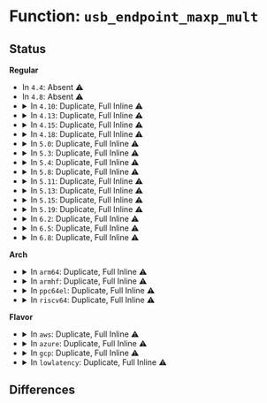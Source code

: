 # Function: <code>usb_endpoint_maxp_mult</code>

## Status
<b>Regular</b>
<ul>
<li>
In <code>4.4</code>: Absent ⚠️
</li>
<li>
In <code>4.8</code>: Absent ⚠️
</li>
<li>
<details>
<summary>In <code>4.10</code>: Duplicate, Full Inline ⚠️</summary>

**Collision:** Static Duplication

**Inline:** Full

**Transformation:** False

**Instances:**

```
In drivers/usb/core/urb.c (ffffffff8169de8d)
Location: include/uapi/linux/usb/ch9.h:646
Inline: True
```
```
In drivers/usb/core/devices.c (ffffffff816acd73)
Location: include/uapi/linux/usb/ch9.h:646
Inline: True
Inline callers:
  - drivers/usb/core/devices.c:usb_device_dump
```
```
In drivers/usb/host/ehci-hcd.c (ffffffff816c52a5)
Location: include/uapi/linux/usb/ch9.h:646
Inline: True
Inline callers:
  - drivers/usb/host/ehci-hcd.c:iso_stream_find
  - drivers/usb/host/ehci-hcd.c:qh_append_tds
```
```
In drivers/usb/host/xhci-mem.c (ffffffff816e343a)
Location: include/uapi/linux/usb/ch9.h:646
Inline: True
Inline callers:
  - drivers/usb/host/xhci-mem.c:xhci_endpoint_init
  - drivers/usb/host/xhci-mem.c:xhci_endpoint_init
```
</details>
</li>
<li>
<details>
<summary>In <code>4.13</code>: Duplicate, Full Inline ⚠️</summary>

**Collision:** Static Duplication

**Inline:** Full

**Transformation:** False

**Instances:**

```
In drivers/usb/core/urb.c (ffffffff816b2f08)
Location: include/uapi/linux/usb/ch9.h:647
Inline: True
```
```
In drivers/usb/core/devices.c (ffffffff816c1fea)
Location: include/uapi/linux/usb/ch9.h:647
Inline: True
Inline callers:
  - drivers/usb/core/devices.c:usb_device_dump
```
```
In drivers/usb/host/ehci-hcd.c (ffffffff816d9a3c)
Location: include/uapi/linux/usb/ch9.h:647
Inline: True
Inline callers:
  - drivers/usb/host/ehci-hcd.c:iso_stream_find
  - drivers/usb/host/ehci-hcd.c:qh_append_tds
```
```
In drivers/usb/host/xhci-mem.c (ffffffff816f72f3)
Location: include/uapi/linux/usb/ch9.h:647
Inline: True
Inline callers:
  - drivers/usb/host/xhci-mem.c:xhci_endpoint_init
  - drivers/usb/host/xhci-mem.c:xhci_endpoint_init
```
</details>
</li>
<li>
<details>
<summary>In <code>4.15</code>: Duplicate, Full Inline ⚠️</summary>

**Collision:** Static Duplication

**Inline:** Full

**Transformation:** False

**Instances:**

```
In drivers/usb/core/urb.c (ffffffff8171e5c4)
Location: include/uapi/linux/usb/ch9.h:652
Inline: True
```
```
In drivers/usb/core/devices.c (ffffffff8172ddba)
Location: include/uapi/linux/usb/ch9.h:652
Inline: True
Inline callers:
  - drivers/usb/core/devices.c:usb_device_dump
```
```
In drivers/usb/host/ehci-hcd.c (ffffffff8174608c)
Location: include/uapi/linux/usb/ch9.h:652
Inline: True
Inline callers:
  - drivers/usb/host/ehci-hcd.c:iso_stream_find
  - drivers/usb/host/ehci-hcd.c:qh_append_tds
```
```
In drivers/usb/host/xhci-mem.c (ffffffff81764039)
Location: include/uapi/linux/usb/ch9.h:652
Inline: True
Inline callers:
  - drivers/usb/host/xhci-mem.c:xhci_endpoint_init
  - drivers/usb/host/xhci-mem.c:xhci_endpoint_init
```
</details>
</li>
<li>
<details>
<summary>In <code>4.18</code>: Duplicate, Full Inline ⚠️</summary>

**Collision:** Static Duplication

**Inline:** Full

**Transformation:** False

**Instances:**

```
In drivers/usb/core/urb.c (ffffffff8175d21c)
Location: include/uapi/linux/usb/ch9.h:652
Inline: True
Inline callers:
  - drivers/usb/core/urb.c:usb_submit_urb
```
```
In drivers/usb/core/devices.c (ffffffff8176cc75)
Location: include/uapi/linux/usb/ch9.h:652
Inline: True
Inline callers:
  - drivers/usb/core/devices.c:usb_device_dump
```
```
In drivers/usb/host/ehci-hcd.c (ffffffff817868b8)
Location: include/uapi/linux/usb/ch9.h:652
Inline: True
Inline callers:
  - drivers/usb/host/ehci-hcd.c:iso_stream_find
  - drivers/usb/host/ehci-hcd.c:qh_append_tds
```
```
In drivers/usb/host/xhci-mem.c (ffffffff817a4274)
Location: include/uapi/linux/usb/ch9.h:652
Inline: True
Inline callers:
  - drivers/usb/host/xhci-mem.c:xhci_endpoint_init
  - drivers/usb/host/xhci-mem.c:xhci_endpoint_init
```
</details>
</li>
<li>
<details>
<summary>In <code>5.0</code>: Duplicate, Full Inline ⚠️</summary>

**Collision:** Static Duplication

**Inline:** Full

**Transformation:** False

**Instances:**

```
In drivers/usb/core/urb.c (ffffffff81781893)
Location: include/uapi/linux/usb/ch9.h:652
Inline: True
Inline callers:
  - drivers/usb/core/urb.c:usb_submit_urb
```
```
In drivers/usb/core/devices.c (ffffffff817912c5)
Location: include/uapi/linux/usb/ch9.h:652
Inline: True
Inline callers:
  - drivers/usb/core/devices.c:usb_device_dump
```
```
In drivers/usb/host/ehci-hcd.c (ffffffff817af651)
Location: include/uapi/linux/usb/ch9.h:652
Inline: True
Inline callers:
  - drivers/usb/host/ehci-hcd.c:iso_stream_find
  - drivers/usb/host/ehci-hcd.c:qh_append_tds
```
```
In drivers/usb/host/xhci-mem.c (ffffffff817ca887)
Location: include/uapi/linux/usb/ch9.h:652
Inline: True
Inline callers:
  - drivers/usb/host/xhci-mem.c:xhci_endpoint_init
  - drivers/usb/host/xhci-mem.c:xhci_endpoint_init
```
</details>
</li>
<li>
<details>
<summary>In <code>5.3</code>: Duplicate, Full Inline ⚠️</summary>

**Collision:** Static Duplication

**Inline:** Full

**Transformation:** False

**Instances:**

```
In drivers/usb/core/urb.c (ffffffff817bfd5d)
Location: include/uapi/linux/usb/ch9.h:652
Inline: True
Inline callers:
  - drivers/usb/core/urb.c:usb_submit_urb
```
```
In drivers/usb/core/devices.c (ffffffff817cf897)
Location: include/uapi/linux/usb/ch9.h:652
Inline: True
Inline callers:
  - drivers/usb/core/devices.c:usb_dump_desc
```
```
In drivers/usb/dwc2/hcd.c (ffffffff817dc5d7)
Location: include/uapi/linux/usb/ch9.h:652
Inline: True
Inline callers:
  - drivers/usb/dwc2/hcd.c:_dwc2_hcd_urb_enqueue
```
```
In drivers/usb/host/ehci-hcd.c (ffffffff817ede41)
Location: include/uapi/linux/usb/ch9.h:652
Inline: True
Inline callers:
  - drivers/usb/host/ehci-hcd.c:iso_stream_find
```
```
In drivers/usb/host/xhci-mem.c (ffffffff8180ad12)
Location: include/uapi/linux/usb/ch9.h:652
Inline: True
Inline callers:
  - drivers/usb/host/xhci-mem.c:xhci_endpoint_init
  - drivers/usb/host/xhci-mem.c:xhci_endpoint_init
```
</details>
</li>
<li>
<details>
<summary>In <code>5.4</code>: Duplicate, Full Inline ⚠️</summary>

**Collision:** Static Duplication

**Inline:** Full

**Transformation:** False

**Instances:**

```
In drivers/usb/core/urb.c (ffffffff817f06dd)
Location: include/uapi/linux/usb/ch9.h:652
Inline: True
Inline callers:
  - drivers/usb/core/urb.c:usb_submit_urb
```
```
In drivers/usb/core/devices.c (ffffffff81800707)
Location: include/uapi/linux/usb/ch9.h:652
Inline: True
Inline callers:
  - drivers/usb/core/devices.c:usb_dump_desc
```
```
In drivers/usb/dwc2/hcd.c (ffffffff8180d4fd)
Location: include/uapi/linux/usb/ch9.h:652
Inline: True
Inline callers:
  - drivers/usb/dwc2/hcd.c:_dwc2_hcd_urb_enqueue
```
```
In drivers/usb/host/ehci-hcd.c (ffffffff8181ed21)
Location: include/uapi/linux/usb/ch9.h:652
Inline: True
Inline callers:
  - drivers/usb/host/ehci-hcd.c:iso_stream_find
```
```
In drivers/usb/host/xhci-mem.c (ffffffff8183bc9b)
Location: include/uapi/linux/usb/ch9.h:652
Inline: True
Inline callers:
  - drivers/usb/host/xhci-mem.c:xhci_endpoint_init
  - drivers/usb/host/xhci-mem.c:xhci_endpoint_init
```
</details>
</li>
<li>
<details>
<summary>In <code>5.8</code>: Duplicate, Full Inline ⚠️</summary>

**Collision:** Static Duplication

**Inline:** Full

**Transformation:** False

**Instances:**

```
In drivers/usb/core/urb.c (ffffffff818bfbac)
Location: include/uapi/linux/usb/ch9.h:652
Inline: True
Inline callers:
  - drivers/usb/core/urb.c:usb_submit_urb
```
```
In drivers/usb/core/devices.c (ffffffff818d0b5c)
Location: include/uapi/linux/usb/ch9.h:652
Inline: True
Inline callers:
  - drivers/usb/core/devices.c:usb_dump_config
```
```
In drivers/usb/dwc2/hcd.c (ffffffff818de34d)
Location: include/uapi/linux/usb/ch9.h:652
Inline: True
Inline callers:
  - drivers/usb/dwc2/hcd.c:_dwc2_hcd_urb_enqueue
```
```
In drivers/usb/host/ehci-hcd.c (ffffffff818ea4db)
Location: include/uapi/linux/usb/ch9.h:652
Inline: True
Inline callers:
  - drivers/usb/host/ehci-hcd.c:iso_stream_init
```
```
In drivers/usb/host/xhci-mem.c (ffffffff8190e825)
Location: include/uapi/linux/usb/ch9.h:652
Inline: True
Inline callers:
  - drivers/usb/host/xhci-mem.c:xhci_endpoint_init
  - drivers/usb/host/xhci-mem.c:xhci_endpoint_init
```
</details>
</li>
<li>
<details>
<summary>In <code>5.11</code>: Duplicate, Full Inline ⚠️</summary>

**Collision:** Static Duplication

**Inline:** Full

**Transformation:** False

**Instances:**

```
In drivers/usb/core/urb.c (ffffffff818cc7fe)
Location: include/uapi/linux/usb/ch9.h:659
Inline: True
Inline callers:
  - drivers/usb/core/urb.c:usb_submit_urb
```
```
In drivers/usb/core/devices.c (ffffffff818dafc9)
Location: include/uapi/linux/usb/ch9.h:659
Inline: True
Inline callers:
  - drivers/usb/core/devices.c:usb_dump_config
```
```
In drivers/usb/dwc2/hcd.c (ffffffff818e81b6)
Location: include/uapi/linux/usb/ch9.h:659
Inline: True
Inline callers:
  - drivers/usb/dwc2/hcd.c:_dwc2_hcd_urb_enqueue
```
```
In drivers/usb/host/ehci-hcd.c (ffffffff818f33cb)
Location: include/uapi/linux/usb/ch9.h:659
Inline: True
Inline callers:
  - drivers/usb/host/ehci-hcd.c:iso_stream_init
```
```
In drivers/usb/host/xhci-mem.c (ffffffff819162bc)
Location: include/uapi/linux/usb/ch9.h:659
Inline: True
Inline callers:
  - drivers/usb/host/xhci-mem.c:xhci_endpoint_init
  - drivers/usb/host/xhci-mem.c:xhci_endpoint_init
```
</details>
</li>
<li>
<details>
<summary>In <code>5.13</code>: Duplicate, Full Inline ⚠️</summary>

**Collision:** Static Duplication

**Inline:** Full

**Transformation:** False

**Instances:**

```
In drivers/usb/core/urb.c (ffffffff818afcd7)
Location: include/uapi/linux/usb/ch9.h:659
Inline: True
Inline callers:
  - drivers/usb/core/urb.c:usb_submit_urb
```
```
In drivers/usb/core/devices.c (ffffffff818be449)
Location: include/uapi/linux/usb/ch9.h:659
Inline: True
Inline callers:
  - drivers/usb/core/devices.c:usb_dump_config
```
```
In drivers/usb/dwc2/hcd.c (ffffffff818ccebd)
Location: include/uapi/linux/usb/ch9.h:659
Inline: True
Inline callers:
  - drivers/usb/dwc2/hcd.c:_dwc2_hcd_urb_enqueue
```
```
In drivers/usb/host/ehci-hcd.c (ffffffff818d6b83)
Location: include/uapi/linux/usb/ch9.h:659
Inline: True
Inline callers:
  - drivers/usb/host/ehci-hcd.c:iso_stream_init
```
```
In drivers/usb/host/xhci-mem.c (ffffffff818f982c)
Location: include/uapi/linux/usb/ch9.h:659
Inline: True
Inline callers:
  - drivers/usb/host/xhci-mem.c:xhci_endpoint_init
  - drivers/usb/host/xhci-mem.c:xhci_endpoint_init
```
</details>
</li>
<li>
<details>
<summary>In <code>5.15</code>: Duplicate, Full Inline ⚠️</summary>

**Collision:** Static Duplication

**Inline:** Full

**Transformation:** False

**Instances:**

```
In drivers/usb/core/urb.c (ffffffff81944e34)
Location: include/uapi/linux/usb/ch9.h:659
Inline: True
Inline callers:
  - drivers/usb/core/urb.c:usb_submit_urb
```
```
In drivers/usb/core/devices.c (ffffffff81954809)
Location: include/uapi/linux/usb/ch9.h:659
Inline: True
Inline callers:
  - drivers/usb/core/devices.c:usb_dump_config
```
```
In drivers/usb/dwc2/hcd.c (ffffffff81966c92)
Location: include/uapi/linux/usb/ch9.h:659
Inline: True
Inline callers:
  - drivers/usb/dwc2/hcd.c:_dwc2_hcd_urb_enqueue
```
```
In drivers/usb/host/ehci-hcd.c (ffffffff819718fd)
Location: include/uapi/linux/usb/ch9.h:659
Inline: True
Inline callers:
  - drivers/usb/host/ehci-hcd.c:iso_stream_init
```
```
In drivers/usb/host/xhci-mem.c (ffffffff819982c2)
Location: include/uapi/linux/usb/ch9.h:659
Inline: True
Inline callers:
  - drivers/usb/host/xhci-mem.c:xhci_endpoint_init
  - drivers/usb/host/xhci-mem.c:xhci_endpoint_init
```
</details>
</li>
<li>
<details>
<summary>In <code>5.19</code>: Duplicate, Full Inline ⚠️</summary>

**Collision:** Static Duplication

**Inline:** Full

**Transformation:** False

**Instances:**

```
In drivers/usb/core/urb.c (ffffffff81a9d49a)
Location: include/uapi/linux/usb/ch9.h:659
Inline: True
Inline callers:
  - drivers/usb/core/urb.c:usb_submit_urb
```
```
In drivers/usb/core/devices.c (ffffffff81aae0d9)
Location: include/uapi/linux/usb/ch9.h:659
Inline: True
Inline callers:
  - drivers/usb/core/devices.c:usb_dump_config
```
```
In drivers/usb/dwc2/hcd.c (ffffffff81ac0e3f)
Location: include/uapi/linux/usb/ch9.h:659
Inline: True
Inline callers:
  - drivers/usb/dwc2/hcd.c:_dwc2_hcd_urb_enqueue
```
```
In drivers/usb/host/ehci-hcd.c (ffffffff81acc7b9)
Location: include/uapi/linux/usb/ch9.h:659
Inline: True
Inline callers:
  - drivers/usb/host/ehci-hcd.c:iso_stream_init
```
```
In drivers/usb/host/xhci-mem.c (ffffffff81af54e2)
Location: include/uapi/linux/usb/ch9.h:659
Inline: True
Inline callers:
  - drivers/usb/host/xhci-mem.c:xhci_endpoint_init
  - drivers/usb/host/xhci-mem.c:xhci_endpoint_init
```
</details>
</li>
<li>
<details>
<summary>In <code>6.2</code>: Duplicate, Full Inline ⚠️</summary>

**Collision:** Static Duplication

**Inline:** Full

**Transformation:** False

**Instances:**

```
In drivers/usb/core/urb.c (ffffffff81c2256a)
Location: include/uapi/linux/usb/ch9.h:659
Inline: True
Inline callers:
  - drivers/usb/core/urb.c:usb_submit_urb
```
```
In drivers/usb/core/devices.c (ffffffff81c35b09)
Location: include/uapi/linux/usb/ch9.h:659
Inline: True
Inline callers:
  - drivers/usb/core/devices.c:usb_dump_config
```
```
In drivers/usb/dwc2/hcd.c (ffffffff81c4aa28)
Location: include/uapi/linux/usb/ch9.h:659
Inline: True
Inline callers:
  - drivers/usb/dwc2/hcd.c:_dwc2_hcd_urb_enqueue
```
```
In drivers/usb/host/ehci-hcd.c (ffffffff81c56f49)
Location: include/uapi/linux/usb/ch9.h:659
Inline: True
Inline callers:
  - drivers/usb/host/ehci-hcd.c:iso_stream_init
```
```
In drivers/usb/host/xhci-mem.c (ffffffff81c82d52)
Location: include/uapi/linux/usb/ch9.h:659
Inline: True
Inline callers:
  - drivers/usb/host/xhci-mem.c:xhci_endpoint_init
  - drivers/usb/host/xhci-mem.c:xhci_endpoint_init
```
</details>
</li>
<li>
<details>
<summary>In <code>6.5</code>: Duplicate, Full Inline ⚠️</summary>

**Collision:** Static Duplication

**Inline:** Full

**Transformation:** False

**Instances:**

```
In drivers/usb/core/urb.c (ffffffff81c894d4)
Location: include/uapi/linux/usb/ch9.h:662
Inline: True
Inline callers:
  - drivers/usb/core/urb.c:usb_submit_urb
```
```
In drivers/usb/core/devices.c (ffffffff81c9ce42)
Location: include/uapi/linux/usb/ch9.h:662
Inline: True
Inline callers:
  - drivers/usb/core/devices.c:usb_dump_config
```
```
In drivers/usb/dwc2/hcd.c (ffffffff81cb1ff3)
Location: include/uapi/linux/usb/ch9.h:662
Inline: True
Inline callers:
  - drivers/usb/dwc2/hcd.c:_dwc2_hcd_urb_enqueue
```
```
In drivers/usb/host/ehci-hcd.c (ffffffff81cbe5e7)
Location: include/uapi/linux/usb/ch9.h:662
Inline: True
Inline callers:
  - drivers/usb/host/ehci-hcd.c:iso_stream_init
```
```
In drivers/usb/host/xhci-mem.c (ffffffff81ce98dc)
Location: include/uapi/linux/usb/ch9.h:662
Inline: True
Inline callers:
  - drivers/usb/host/xhci-mem.c:xhci_endpoint_init
  - drivers/usb/host/xhci-mem.c:xhci_endpoint_init
```
</details>
</li>
<li>
<details>
<summary>In <code>6.8</code>: Duplicate, Full Inline ⚠️</summary>

**Collision:** Static Duplication

**Inline:** Full

**Transformation:** False

**Instances:**

```
In drivers/usb/core/urb.c (ffffffff81d3df2f)
Location: include/uapi/linux/usb/ch9.h:659
Inline: True
Inline callers:
  - drivers/usb/core/urb.c:usb_submit_urb
```
```
In drivers/usb/core/devices.c (ffffffff81d519f2)
Location: include/uapi/linux/usb/ch9.h:659
Inline: True
Inline callers:
  - drivers/usb/core/devices.c:usb_dump_config
```
```
In drivers/usb/dwc2/hcd.c (ffffffff81d66d03)
Location: include/uapi/linux/usb/ch9.h:659
Inline: True
Inline callers:
  - drivers/usb/dwc2/hcd.c:_dwc2_hcd_urb_enqueue
```
```
In drivers/usb/host/ehci-hcd.c (ffffffff81d73357)
Location: include/uapi/linux/usb/ch9.h:659
Inline: True
Inline callers:
  - drivers/usb/host/ehci-hcd.c:iso_stream_init
```
```
In drivers/usb/host/xhci-mem.c (ffffffff81d9f10d)
Location: include/uapi/linux/usb/ch9.h:659
Inline: True
Inline callers:
  - drivers/usb/host/xhci-mem.c:xhci_endpoint_init
  - drivers/usb/host/xhci-mem.c:xhci_endpoint_init
```
</details>
</li>
</ul>
<b>Arch</b>
<ul>
<li>
<details>
<summary>In <code>arm64</code>: Duplicate, Full Inline ⚠️</summary>

**Collision:** Static Duplication

**Inline:** Full

**Transformation:** False

**Instances:**

```
In drivers/usb/core/urb.c (0)
Location: include/uapi/linux/usb/ch9.h:652
Inline: True
```
```
In drivers/usb/core/devices.c (ffff800010a34538)
Location: include/uapi/linux/usb/ch9.h:652
Inline: True
Inline callers:
  - drivers/usb/core/devices.c:usb_dump_desc
```
```
In drivers/usb/dwc2/hcd.c (ffff800010a45ed8)
Location: include/uapi/linux/usb/ch9.h:652
Inline: True
Inline callers:
  - drivers/usb/dwc2/hcd.c:_dwc2_hcd_urb_enqueue
```
```
In drivers/usb/host/ehci-hcd.c (ffff800010a5a808)
Location: include/uapi/linux/usb/ch9.h:652
Inline: True
Inline callers:
  - drivers/usb/host/ehci-hcd.c:iso_stream_find
```
```
In drivers/usb/host/xhci-mem.c (ffff800010a799fc)
Location: include/uapi/linux/usb/ch9.h:652
Inline: True
Inline callers:
  - drivers/usb/host/xhci-mem.c:xhci_endpoint_init
  - drivers/usb/host/xhci-mem.c:xhci_endpoint_init
```
</details>
</li>
<li>
<details>
<summary>In <code>armhf</code>: Duplicate, Full Inline ⚠️</summary>

**Collision:** Static Duplication

**Inline:** Full

**Transformation:** False

**Instances:**

```
In drivers/usb/core/urb.c (c0af74e8)
Location: include/uapi/linux/usb/ch9.h:652
Inline: True
Inline callers:
  - drivers/usb/core/urb.c:usb_submit_urb
```
```
In drivers/usb/core/devices.c (c0b07d48)
Location: include/uapi/linux/usb/ch9.h:652
Inline: True
Inline callers:
  - drivers/usb/core/devices.c:usb_dump_desc
```
```
In drivers/usb/dwc2/hcd.c (c0b18638)
Location: include/uapi/linux/usb/ch9.h:652
Inline: True
Inline callers:
  - drivers/usb/dwc2/hcd.c:_dwc2_hcd_urb_enqueue
```
```
In drivers/usb/host/ehci-hcd.c (c0b2c25c)
Location: include/uapi/linux/usb/ch9.h:652
Inline: True
Inline callers:
  - drivers/usb/host/ehci-hcd.c:iso_stream_find
```
```
In drivers/usb/host/xhci-mem.c (c0b4d414)
Location: include/uapi/linux/usb/ch9.h:652
Inline: True
Inline callers:
  - drivers/usb/host/xhci-mem.c:xhci_endpoint_init
  - drivers/usb/host/xhci-mem.c:xhci_endpoint_init
```
```
In drivers/usb/musb/musb_host.c (c0b6b8d8)
Location: include/uapi/linux/usb/ch9.h:652
Inline: True
Inline callers:
  - drivers/usb/musb/musb_host.c:musb_urb_enqueue
```
```
In drivers/usb/musb/musb_gadget.c (c0b6f01c)
Location: include/uapi/linux/usb/ch9.h:652
Inline: True
Inline callers:
  - drivers/usb/musb/musb_gadget.c:musb_gadget_enable
```
```
In drivers/usb/gadget/udc/core.c (c0b7389c)
Location: include/uapi/linux/usb/ch9.h:652
Inline: True
```
</details>
</li>
<li>
<details>
<summary>In <code>ppc64el</code>: Duplicate, Full Inline ⚠️</summary>

**Collision:** Static Duplication

**Inline:** Full

**Transformation:** False

**Instances:**

```
In drivers/usb/core/urb.c (c000000000ada5a4)
Location: include/uapi/linux/usb/ch9.h:652
Inline: True
Inline callers:
  - drivers/usb/core/urb.c:usb_submit_urb
```
```
In drivers/usb/core/devices.c (c000000000af2000)
Location: include/uapi/linux/usb/ch9.h:652
Inline: True
Inline callers:
  - drivers/usb/core/devices.c:usb_dump_desc
```
```
In drivers/usb/dwc2/hcd.c (c000000000b09ff8)
Location: include/uapi/linux/usb/ch9.h:652
Inline: True
Inline callers:
  - drivers/usb/dwc2/hcd.c:_dwc2_hcd_urb_enqueue
```
```
In drivers/usb/host/ehci-hcd.c (c000000000b1d6d0)
Location: include/uapi/linux/usb/ch9.h:652
Inline: True
Inline callers:
  - drivers/usb/host/ehci-hcd.c:iso_stream_find
```
```
In drivers/usb/host/xhci-mem.c (c000000000b51068)
Location: include/uapi/linux/usb/ch9.h:652
Inline: True
Inline callers:
  - drivers/usb/host/xhci-mem.c:xhci_endpoint_init
  - drivers/usb/host/xhci-mem.c:xhci_endpoint_init
```
</details>
</li>
<li>
<details>
<summary>In <code>riscv64</code>: Duplicate, Full Inline ⚠️</summary>

**Collision:** Static Duplication

**Inline:** Full

**Transformation:** False

**Instances:**

```
In drivers/usb/core/urb.c (ffffffe0006435d8)
Location: include/uapi/linux/usb/ch9.h:652
Inline: True
Inline callers:
  - drivers/usb/core/urb.c:usb_submit_urb
```
```
In drivers/usb/core/devices.c (ffffffe00065218a)
Location: include/uapi/linux/usb/ch9.h:652
Inline: True
Inline callers:
  - drivers/usb/core/devices.c:usb_dump_desc
```
```
In drivers/usb/dwc2/hcd.c (ffffffe000662914)
Location: include/uapi/linux/usb/ch9.h:652
Inline: True
Inline callers:
  - drivers/usb/dwc2/hcd.c:_dwc2_hcd_urb_enqueue
```
```
In drivers/usb/host/ehci-hcd.c (ffffffe000672022)
Location: include/uapi/linux/usb/ch9.h:652
Inline: True
Inline callers:
  - drivers/usb/host/ehci-hcd.c:iso_stream_find
```
```
In drivers/usb/host/xhci-mem.c (ffffffe000691190)
Location: include/uapi/linux/usb/ch9.h:652
Inline: True
Inline callers:
  - drivers/usb/host/xhci-mem.c:xhci_endpoint_init
  - drivers/usb/host/xhci-mem.c:xhci_endpoint_init
```
</details>
</li>
</ul>
<b>Flavor</b>
<ul>
<li>
<details>
<summary>In <code>aws</code>: Duplicate, Full Inline ⚠️</summary>

**Collision:** Static Duplication

**Inline:** Full

**Transformation:** False

**Instances:**

```
In drivers/usb/core/urb.c (ffffffff817a8abd)
Location: include/uapi/linux/usb/ch9.h:652
Inline: True
Inline callers:
  - drivers/usb/core/urb.c:usb_submit_urb
```
```
In drivers/usb/core/devices.c (ffffffff817b8ae7)
Location: include/uapi/linux/usb/ch9.h:652
Inline: True
Inline callers:
  - drivers/usb/core/devices.c:usb_dump_desc
```
```
In drivers/usb/dwc2/hcd.c (ffffffff817c58dd)
Location: include/uapi/linux/usb/ch9.h:652
Inline: True
Inline callers:
  - drivers/usb/dwc2/hcd.c:_dwc2_hcd_urb_enqueue
```
```
In drivers/usb/host/ehci-hcd.c (ffffffff817d7101)
Location: include/uapi/linux/usb/ch9.h:652
Inline: True
Inline callers:
  - drivers/usb/host/ehci-hcd.c:iso_stream_find
```
```
In drivers/usb/host/xhci-mem.c (ffffffff817f404b)
Location: include/uapi/linux/usb/ch9.h:652
Inline: True
Inline callers:
  - drivers/usb/host/xhci-mem.c:xhci_endpoint_init
  - drivers/usb/host/xhci-mem.c:xhci_endpoint_init
```
</details>
</li>
<li>
<details>
<summary>In <code>azure</code>: Duplicate, Full Inline ⚠️</summary>

**Collision:** Static Duplication

**Inline:** Full

**Transformation:** False

**Instances:**

```
In drivers/usb/core/urb.c (ffffffff8179a4cd)
Location: include/uapi/linux/usb/ch9.h:652
Inline: True
Inline callers:
  - drivers/usb/core/urb.c:usb_submit_urb
```
```
In drivers/usb/core/devices.c (ffffffff817aa517)
Location: include/uapi/linux/usb/ch9.h:652
Inline: True
Inline callers:
  - drivers/usb/core/devices.c:usb_dump_desc
```
```
In drivers/usb/host/xhci-mem.c (ffffffff817b91eb)
Location: include/uapi/linux/usb/ch9.h:652
Inline: True
Inline callers:
  - drivers/usb/host/xhci-mem.c:xhci_endpoint_init
  - drivers/usb/host/xhci-mem.c:xhci_endpoint_init
```
</details>
</li>
<li>
<details>
<summary>In <code>gcp</code>: Duplicate, Full Inline ⚠️</summary>

**Collision:** Static Duplication

**Inline:** Full

**Transformation:** False

**Instances:**

```
In drivers/usb/core/urb.c (ffffffff817e555d)
Location: include/uapi/linux/usb/ch9.h:652
Inline: True
Inline callers:
  - drivers/usb/core/urb.c:usb_submit_urb
```
```
In drivers/usb/core/devices.c (ffffffff817f5587)
Location: include/uapi/linux/usb/ch9.h:652
Inline: True
Inline callers:
  - drivers/usb/core/devices.c:usb_dump_desc
```
```
In drivers/usb/dwc2/hcd.c (ffffffff8180237d)
Location: include/uapi/linux/usb/ch9.h:652
Inline: True
Inline callers:
  - drivers/usb/dwc2/hcd.c:_dwc2_hcd_urb_enqueue
```
```
In drivers/usb/host/ehci-hcd.c (ffffffff81813ba1)
Location: include/uapi/linux/usb/ch9.h:652
Inline: True
Inline callers:
  - drivers/usb/host/ehci-hcd.c:iso_stream_find
```
```
In drivers/usb/host/xhci-mem.c (ffffffff81830b1b)
Location: include/uapi/linux/usb/ch9.h:652
Inline: True
Inline callers:
  - drivers/usb/host/xhci-mem.c:xhci_endpoint_init
  - drivers/usb/host/xhci-mem.c:xhci_endpoint_init
```
</details>
</li>
<li>
<details>
<summary>In <code>lowlatency</code>: Duplicate, Full Inline ⚠️</summary>

**Collision:** Static Duplication

**Inline:** Full

**Transformation:** False

**Instances:**

```
In drivers/usb/core/urb.c (ffffffff817ff7bd)
Location: include/uapi/linux/usb/ch9.h:652
Inline: True
Inline callers:
  - drivers/usb/core/urb.c:usb_submit_urb
```
```
In drivers/usb/core/devices.c (ffffffff8180f7c7)
Location: include/uapi/linux/usb/ch9.h:652
Inline: True
Inline callers:
  - drivers/usb/core/devices.c:usb_dump_desc
```
```
In drivers/usb/dwc2/hcd.c (ffffffff8181c48d)
Location: include/uapi/linux/usb/ch9.h:652
Inline: True
Inline callers:
  - drivers/usb/dwc2/hcd.c:_dwc2_hcd_urb_enqueue
```
```
In drivers/usb/host/ehci-hcd.c (ffffffff8182ea41)
Location: include/uapi/linux/usb/ch9.h:652
Inline: True
Inline callers:
  - drivers/usb/host/ehci-hcd.c:iso_stream_find
```
```
In drivers/usb/host/xhci-mem.c (ffffffff8184aceb)
Location: include/uapi/linux/usb/ch9.h:652
Inline: True
Inline callers:
  - drivers/usb/host/xhci-mem.c:xhci_endpoint_init
  - drivers/usb/host/xhci-mem.c:xhci_endpoint_init
```
</details>
</li>
</ul>

## Differences
